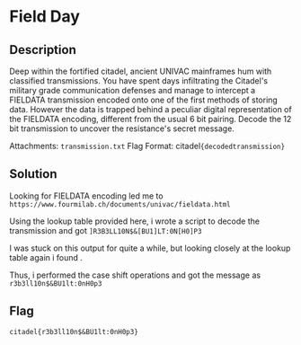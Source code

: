 # Field Day

## Description

Deep within the fortified citadel, ancient UNIVAC mainframes hum with classified transmissions. You have spent days infiltrating the Citadel's military grade communication defenses and manage to intercept a FIELDATA transmission encoded onto one of the first methods of storing data. However the data is trapped behind a peculiar digital representation of the FIELDATA encoding, different from the usual 6 bit pairing. Decode the 12 bit transmission to uncover the resistance's secret message.

Attachments: `transmission.txt` Flag Format: citadel`{decodedtransmission}`

## Solution
Looking for FIELDATA encoding led me to `https://www.fourmilab.ch/documents/univac/fieldata.html`

Using the lookup table provided here, i wrote a script to decode the transmission and got `]R3B3LL10N$&[BU1]LT:0N[H0]P3`

I was stuck on this output for quite a while, but looking closely at the lookup table again i found
.

Thus, i performed the case shift operations and got the message as `r3b3ll10n$&BU1lt:0nH0p3`

## Flag
`citadel{r3b3ll10n$&BU1lt:0nH0p3}`
